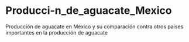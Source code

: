 # Producci-n_de_aguacate_Mexico
Producción de aguacate en México y su comparación contra otros paises importantes en la producción de aguacate
